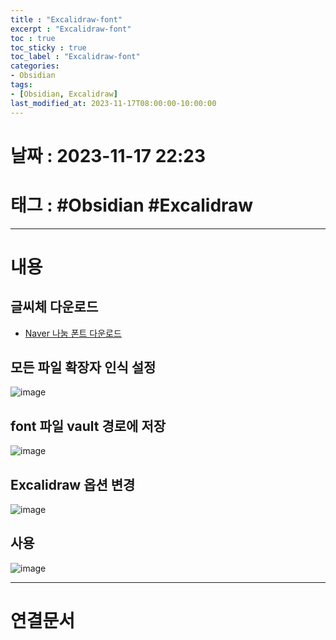```yaml
---
title : "Excalidraw-font"
excerpt : "Excalidraw-font"
toc : true
toc_sticky : true
toc_label : "Excalidraw-font"
categories:
- Obsidian
tags:
- [Obsidian, Excalidraw]
last_modified_at: 2023-11-17T08:00:00-10:00:00
---
```


# 날짜 : 2023-11-17 22:23

# 태그 : #Obsidian #Excalidraw
---

# 내용

## 글씨체 다운로드
- [Naver 나눔 폰트 다운로드](https://clova.ai/handwriting/)

## 모든 파일 확장자 인식 설정
  
![image](../../assets/Images/ObsidianAllowAllFileExtention.png)

## font 파일 vault 경로에 저장
  
![image](../../assets/Images/ObsidianFont.png)

## Excalidraw 옵션 변경
  
![image](../../assets/Images/ExcalidrawFontConfig.png)

## 사용
>
>  

![image](../../assets/Images/ExcaliDrawUseCustomFont.png)

---

# 연결문서
